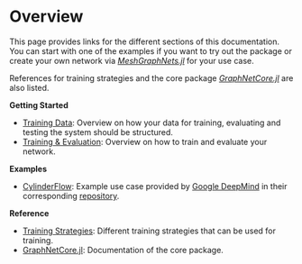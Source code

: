 # Overview

This page provides links for the different sections of this documentation. You can start with one of the examples if you want to try out the package or create your own network via [*MeshGraphNets.jl*](https://github.com/una-auxme/MeshGraphNets.jl) for your use case.

References for training strategies and the core package [*GraphNetCore.jl*](https://github.com/una-auxme/GraphNetCore.jl) are also listed.

**Getting Started**

- [Training Data](https://una-auxme.github.io/MeshGraphNets.jl/dev/training_data): Overview on how your data for training, evaluating and testing the system should be structured.
- [Training & Evaluation](https://una-auxme.github.io/MeshGraphNets.jl/dev/train_eval): Overview on how to train and evaluate your network.

**Examples**

- [CylinderFlow](https://una-auxme.github.io/MeshGraphNets.jl/dev/cylinder_flow): Example use case provided by [Google DeepMind](https://deepmind.google/) in their corresponding [repository](https://github.com/google-deepmind/deepmind-research/tree/master/meshgraphnets).

**Reference**

- [Training Strategies](https://una-auxme.github.io/MeshGraphNets.jl/dev/strategies): Different training strategies that can be used for training.
- [GraphNetCore.jl](https://una-auxme.github.io/MeshGraphNets.jl/dev/graph_net_core): Documentation of the core package.
